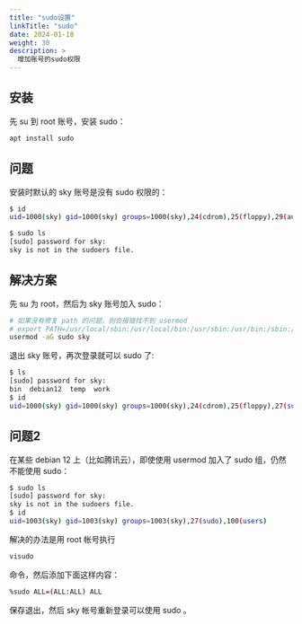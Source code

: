 ```yaml
---
title: "sudo设置"
linkTitle: "sudo"
date: 2024-01-18
weight: 30
description: >
  增加账号的sudo权限
---
```


## 安装

先 su 到 root 账号，安装 sudo：

```bash
apt install sudo
```

## 问题

安装时默认的 sky 账号是没有 sudo 权限的：

```bash
$ id
uid=1000(sky) gid=1000(sky) groups=1000(sky),24(cdrom),25(floppy),29(audio),30(dip),44(video),46(plugdev),100(users),106(netdev)

$ sudo ls
[sudo] password for sky: 
sky is not in the sudoers file.
```

## 解决方案

先 su 为 root，然后为 sky 账号加入 sudo：

```bash
# 如果没有修复 path 的问题，则会报错找不到 usermod
# export PATH=/usr/local/sbin:/usr/local/bin:/usr/sbin:/usr/bin:/sbin:/bin
usermod -aG sudo sky
```

退出 sky 账号，再次登录就可以 sudo 了:

```bash
$ ls                                                                                      
[sudo] password for sky: 
bin  debian12  temp  work
$ id
uid=1000(sky) gid=1000(sky) groups=1000(sky),24(cdrom),25(floppy),27(sudo),29(audio),30(dip),44(video),46(plugdev),100(users),106(netdev)
```

## 问题2

在某些 debian 12 上（比如腾讯云），即使使用 usermod 加入了 sudo 组，仍然不能使用 sudo：

```bash
$ sudo ls 
[sudo] password for sky: 
sky is not in the sudoers file.
$ id
uid=1003(sky) gid=1003(sky) groups=1003(sky),27(sudo),100(users)
```

解决的办法是用 root 帐号执行

```bash
visudo
```

命令，然后添加下面这样内容：

```bash
%sudo ALL=(ALL:ALL) ALL
```

保存退出，然后 sky 帐号重新登录可以使用 sudo 。